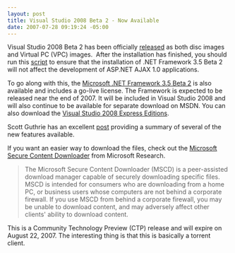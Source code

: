```yaml
---
layout: post
title: Visual Studio 2008 Beta 2 - Now Available
date: 2007-07-28 09:19:24 -05:00
---
```


Visual Studio 2008 Beta 2 has been officially [released](http://msdn2.microsoft.com/en-us/vstudio/aa700831.aspx) as both disc images and Virtual PC (VPC) images.  After the installation has finished, you should run this [script](http://go.microsoft.com/fwlink/?linkid=95792) to ensure that the installation of .NET Framework 3.5 Beta 2 will not affect the development of ASP.NET AJAX 1.0 applications. 

To go along with this, the [Microsoft .NET Framework 3.5 Beta 2](http://go.microsoft.com/?linkid=7171923) is also available and includes a go-live license. The Framework is expected to be released near the end of 2007. It will be included in Visual Studio 2008 and will also continue to be available for separate download on MSDN. You can also download the [Visual Studio 2008 Express Editions](http://msdn2.microsoft.com/en-us/express/future/bb421473.aspx).

Scott Guthrie has an excellent [post](http://weblogs.asp.net/scottgu/archive/2007/07/26/vs-2008-and-net-3-5-beta-2-released.aspx) providing a summary of several of the new features available. 

If you want an easier way to download the files, check out the [Microsoft Secure Content Downloader](http://www.microsoft.com/downloads/details.aspx?FamilyID=9a927cf6-16e4-4e21-9608-77f06d2156bb) from Microsoft Research. 

> The Microsoft Secure Content Downloader (MSCD) is a peer-assisted download manager capable of securely downloading specific files. MSCD is intended for consumers who are downloading from a home PC, or business users whose computers are not behind a corporate firewall. If you use MSCD from behind a corporate firewall, you may be unable to download content, and may adversely affect other clients' ability to download content.

This is a Community Technology Preview (CTP) release and will expire on August 22, 2007. The interesting thing is that this is basically a torrent client.
